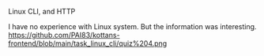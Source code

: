 Linux CLI, and HTTP

I have no experience with Linux system. But the information was interesting.
https://github.com/PAI83/kottans-frontend/blob/main/task_linux_cli/quiz%204.png
